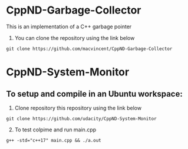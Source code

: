 # CppND-Garbage-Collector
This is an implementation of a C++ garbage pointer
1. You can clone the repository using the link below
```
git clone https://github.com/macvincent/CppND-Garbage-Collector
```

# CppND-System-Monitor

## To setup and compile in an Ubuntu workspace:

1. Clone repository this repository using the link below
```
git clone https://github.com/udacity/CppND-System-Monitor
```
2. To test colpime and run main.cpp
```
g++ -std="c++17" main.cpp && ./a.out
```